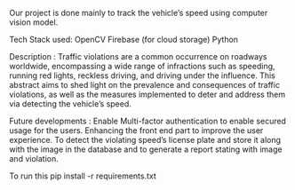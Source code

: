 Our project is done mainly to track the vehicle’s speed using computer vision model.

Tech Stack used:
 OpenCV
 Firebase (for cloud storage)
 Python

Description : 
	Traffic violations are a common occurrence on roadways worldwide, encompassing a wide range of infractions such as speeding, running red lights, reckless driving, and driving under the influence. This abstract aims to shed light on the prevalence and consequences of traffic violations, as well as the measures implemented to deter and address them via detecting the vehicle’s speed.

Future developments : 
  Enable Multi-factor authentication to enable secured usage for the users.
  Enhancing the front end part to improve the user experience.
  To detect the violating speed’s license plate and store it along with the image in the database and to generate a report stating with image and violation.

To run this
	pip install -r requirements.txt
